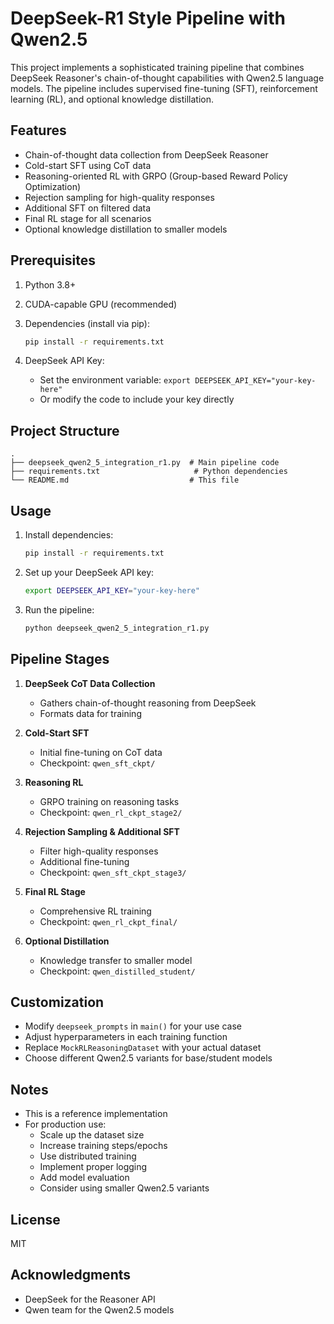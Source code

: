 # DeepSeek-R1 Style Pipeline with Qwen2.5

This project implements a sophisticated training pipeline that combines DeepSeek Reasoner's chain-of-thought capabilities with Qwen2.5 language models. The pipeline includes supervised fine-tuning (SFT), reinforcement learning (RL), and optional knowledge distillation.

## Features

* Chain-of-thought data collection from DeepSeek Reasoner
* Cold-start SFT using CoT data
* Reasoning-oriented RL with GRPO (Group-based Reward Policy Optimization)
* Rejection sampling for high-quality responses
* Additional SFT on filtered data
* Final RL stage for all scenarios
* Optional knowledge distillation to smaller models

## Prerequisites

1. Python 3.8+

2. CUDA-capable GPU (recommended)

3. Dependencies (install via pip):
   ```bash
   pip install -r requirements.txt
   ```

4. DeepSeek API Key:
   * Set the environment variable: `export DEEPSEEK_API_KEY="your-key-here"`
   * Or modify the code to include your key directly

## Project Structure

```
.
├── deepseek_qwen2_5_integration_r1.py  # Main pipeline code
├── requirements.txt                     # Python dependencies
└── README.md                           # This file
```

## Usage

1. Install dependencies:
   ```bash
   pip install -r requirements.txt
   ```

2. Set up your DeepSeek API key:
   ```bash
   export DEEPSEEK_API_KEY="your-key-here"
   ```

3. Run the pipeline:
   ```bash
   python deepseek_qwen2_5_integration_r1.py
   ```

## Pipeline Stages

1. **DeepSeek CoT Data Collection**
   * Gathers chain-of-thought reasoning from DeepSeek
   * Formats data for training

2. **Cold-Start SFT**
   * Initial fine-tuning on CoT data
   * Checkpoint: `qwen_sft_ckpt/`

3. **Reasoning RL**
   * GRPO training on reasoning tasks
   * Checkpoint: `qwen_rl_ckpt_stage2/`

4. **Rejection Sampling & Additional SFT**
   * Filter high-quality responses
   * Additional fine-tuning
   * Checkpoint: `qwen_sft_ckpt_stage3/`

5. **Final RL Stage**
   * Comprehensive RL training
   * Checkpoint: `qwen_rl_ckpt_final/`

6. **Optional Distillation**
   * Knowledge transfer to smaller model
   * Checkpoint: `qwen_distilled_student/`

## Customization

* Modify `deepseek_prompts` in `main()` for your use case
* Adjust hyperparameters in each training function
* Replace `MockRLReasoningDataset` with your actual dataset
* Choose different Qwen2.5 variants for base/student models

## Notes

* This is a reference implementation
* For production use:
  * Scale up the dataset size
  * Increase training steps/epochs
  * Use distributed training
  * Implement proper logging
  * Add model evaluation
  * Consider using smaller Qwen2.5 variants

## License

MIT

## Acknowledgments

* DeepSeek for the Reasoner API
* Qwen team for the Qwen2.5 models
